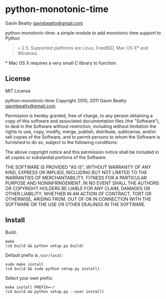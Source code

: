 python-monotonic-time
=====================
Gavin Beatty <gavinbeatty@gmail.com>

python-monotonic-time: a simple module to add monotonic time support to Python
>= 2.5. Supported platforms are Linux, FreeBSD, Mac OS X\* and Windows.

\* Mac OS X requires a very small C library to function.


License
-------
MIT License

python-monotonic-time Copyright 2010, 2011 Gavin Beatty <gavinbeatty@gmail.com>.

Permission is hereby granted, free of charge, to any person obtaining a copy of
this software and associated documentation files (the "Software"), to deal in
the Software without restriction, including without limitation the rights to
use, copy, modify, merge, publish, distribute, sublicense, and/or sell copies
of the Software, and to permit persons to whom the Software is furnished to do
so, subject to the following conditions:

The above copyright notice and this permission notice shall be included in all
copies or substantial portions of the Software.

THE SOFTWARE IS PROVIDED "AS IS", WITHOUT WARRANTY OF ANY KIND, EXPRESS OR
IMPLIED, INCLUDING BUT NOT LIMITED TO THE WARRANTIES OF MERCHANTABILITY,
FITNESS FOR A PARTICULAR PURPOSE AND NONINFRINGEMENT. IN NO EVENT SHALL THE
AUTHORS OR COPYRIGHT HOLDERS BE LIABLE FOR ANY CLAIM, DAMAGES OR OTHER
LIABILITY, WHETHER IN AN ACTION OF CONTRACT, TORT OR OTHERWISE, ARISING FROM,
OUT OF OR IN CONNECTION WITH THE SOFTWARE OR THE USE OR OTHER DEALINGS IN THE
SOFTWARE.


Install
-------
Build:

    make
    (cd build && python setup.py build)


Default prefix is `/usr/local`:

    sudo make install
    (cd build && sudo python setup.py install)


Select your own prefix:

    make install PREFIX=~/
    (cd build && python setup.py --user install)
